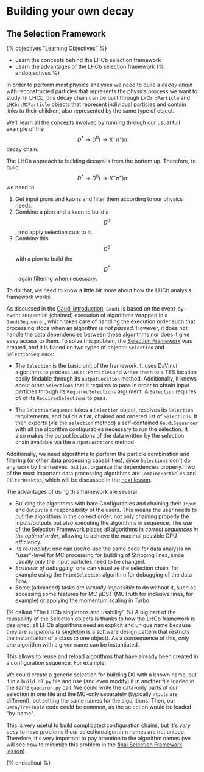 # Building your own decay
## The Selection Framework

{% objectives "Learning Objectives" %}
* Learn the concepts behind the LHCb selection framework
* Learn the advantages of the LHCb selection framework
{% endobjectives %} 

In order to perform most physics analyses we need to build a *decay chain* with reconstructed particles that represents the physics process we want to study.
In LHCb, this decay chain can be built through `LHCb::Particle` and `LHCb::MCParticle` objects that represent individual particles and contain links to their children, also represented by the same type of object.

We'll learn all the concepts involved by running through our usual full example of the $$D^\ast\rightarrow D^0(\rightarrow K^{-} \pi^{+}) \pi$$ decay chain.

The LHCb approach to building decays is from the bottom up. Therefore, to build $$D^\ast\rightarrow D^0(\rightarrow K^{-} \pi^{+}) \pi$$ we need to

  1. Get input pions and kaons and filter them according to our physics needs.
  2. Combine a pion and a kaon to build a $$D^0$$, and apply selection cuts to it.
  3. Combine this $$D^0$$ with a pion to build the $$D^\ast$$, again filtering when necessary.

To do that, we need to know a little bit more about how the LHCb analysis framework works.

As discussed in the [Gaudi introduction](../first-analysis-steps/davinci.md), `Gaudi` is based on the event-by-event sequential (chained) execution of algorithms wrapped in a `GaudiSequencer`, which takes care of handling the execution order such that processing stops when an algorithm is *not passed*.
However, it does not handle the data dependencies between these algorithms nor does it give easy access to them.
To solve this problem, the [Selection Framework](https://twiki.cern.ch/twiki/bin/view/LHCb/ParticleSelection) was created, and it is based on two types of objects: `Selection` and `SelectionSequence`:

  - The `Selection` is the basic unit of the framework. It uses DaVinci algorithms to process `LHCb::Particles`and writes them to a TES location easily findable through its `outputLocation` method. Additionally, it knows about other `Selections` that it requires to pass in order to obtain input particles through its `RequiredSelections` argument. A `Selection` requires *all* of its `RequiredSelections` to pass.

  - The `SelectionSequence` takes a `Selection` object, resolves its `Selection` requirements, and builds a flat, chained and ordered list of `Selections`. It then exports (via the `selection` method) a self-contained `GaudiSequencer` with all the algorithm configurables necessary to run the selection.
 It also makes the output locations of the data written by the selection chain available via the `outputLocations` method.

Additionally, we need algorithms to perform the particle combination and filtering (or other data processing capabilities), since `Selection`s don't do any work by themselves, but just organize the dependencies properly.
Two of the most important data processing algorithms are `CombineParticles` and `FilterDesktop`, which will be discussed in the [next lesson](building-decays-part1.html).

The advantages of using this framework are several:

  - Building the algorithms with bare Configurables and chaining their `Input` and `Output` is a responsibility of the users.
  This means the user needs to put the algorithms in the correct order, not only chaining properly the inputs/outputs but also executing the algorithms in sequence. The use of the Selection Framework places all algorithms in *correct sequences in the optimal order*, allowing to achieve the maximal possible CPU efficiency.
  - Its *reusability*: one can use/re-use the same code for data analysis on "user"-level for MC processing for building of Stripping lines, since usually only the input particles need to be changed.
  - *Easiness of debugging*: one can visualize the selection chain, for example using the `PrintSelection` algorithm for debugging of the data flow.
  - Some (advanced) tasks are *virtually impossible* to do without it, such as accessing some features for MC µDST (MCTruth for inclusive lines, for example) or applying the momentum scaling in Turbo.

{% callout "The LHCb singletons and usability" %}
A big part of the reusability of the Selection objects is thanks to how the 
LHCb framework is designed:
all LHCb algorithms need an explicit and unique name because they are *singletons* (a [singleton](http://en.wikipedia.org/wiki/Singleton_pattern) is a software design pattern that restricts the instantiation of a class to one object).
As a consequence of this, only one algorithm with a given name can be instantiated.

This allows to reuse and reload algorithms that have already been created in a configuration sequence. For example:

 We could create a generic selection for building D0 with a known name, put it in a `build_d0.py` file and use (and even modify) it in another file loaded in the same `gaudirun.py` call.
 We could write the data-only parts of our selection in one file and the MC-only separately (typically inputs are different), but setting the same names for the algorithms. Then, our `DecayTreeTuple` code could be common, as the selection would be loaded "by-name".

This is very useful to build complicated configuration chains, but it's *very easy* to have problems if our selection/algorithm names are not unique.
Therefore, it's very important to pay attention to the algorithm names (we will see how to minimize this problem in the [final Selection Framework lesson](building-decays-part2.html)).

{% endcallout %}
